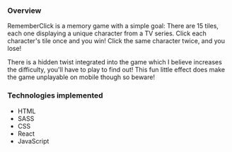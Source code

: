 ### Overview

RememberClick is a memory game with a simple goal: There are 15 tiles, each one displaying a unique character from a TV series. Click each character's tile once and you win! Click the same character twice, and you lose!

There is a hidden twist integrated into the game which I believe increases the difficulty, you'll have to play to find out! This fun little effect does make the game unplayable on mobile though so beware!

### Technologies implemented
* HTML
* SASS
* CSS
* React
* JavaScript
